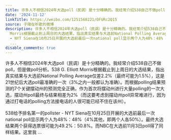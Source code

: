 ```yaml
---
title: 许多人不相信2024年大选poll（民调）是十分精确的。我经常介绍538自己不做poll，但是做poll分析。538 G. Elliott Morris根据截止到上周日的大选结果，指出真实结...
date: '2024-11-12'
linkTitle: https://weibo.com/1251560221/OFURc2Q15
source: 子陵在听歌的微博
description: 许多人不相信2024年大选poll（民调）是十分精确的。我经常介绍538自己不做poll，但是做poll分析。538 G. Elliott
  Morris根据截止到上周日的大选结果，指出真实结果与大选前National Polling Average仅差2.2%（最终可能为1.5%），这是21世纪后大选poll最准确的一次（3%之内一般都认为准确）。而根据polling结果预测的7个关键摆动州的预测完全正确，作为首次将摆动州进行大量polling的一次大选，摆动州poll最终与结果相差为2%（而这要考虑到摆动州poll异常难进行，因为通过打电话的polling方法接电话的人很可能已经不住在该州）。<br><br>538给予排名第一的pollster
  - NYT Siena在10月25日开展的大选前最后一次national poll显示两个人为48%：48%（4%其他，即两个人各50%）。最终大选结果两个获得选票很可能为49.2%：50.8%。而NBC在大选前11月3日poll得了同样结果。这里我
  ...
disable_comments: true
---
```

许多人不相信2024年大选poll（民调）是十分精确的。我经常介绍538自己不做poll，但是做poll分析。538 G. Elliott Morris根据截止到上周日的大选结果，指出真实结果与大选前National Polling Average仅差2.2%（最终可能为1.5%），这是21世纪后大选poll最准确的一次（3%之内一般都认为准确）。而根据polling结果预测的7个关键摆动州的预测完全正确，作为首次将摆动州进行大量polling的一次大选，摆动州poll最终与结果相差为2%（而这要考虑到摆动州poll异常难进行，因为通过打电话的polling方法接电话的人很可能已经不住在该州）。<br><br>538给予排名第一的pollster - NYT Siena在10月25日开展的大选前最后一次national poll显示两个人为48%：48%（4%其他，即两个人各50%）。最终大选结果两个获得选票很可能为49.2%：50.8%。而NBC在大选前11月3日poll得了同样结果。这里我 ...